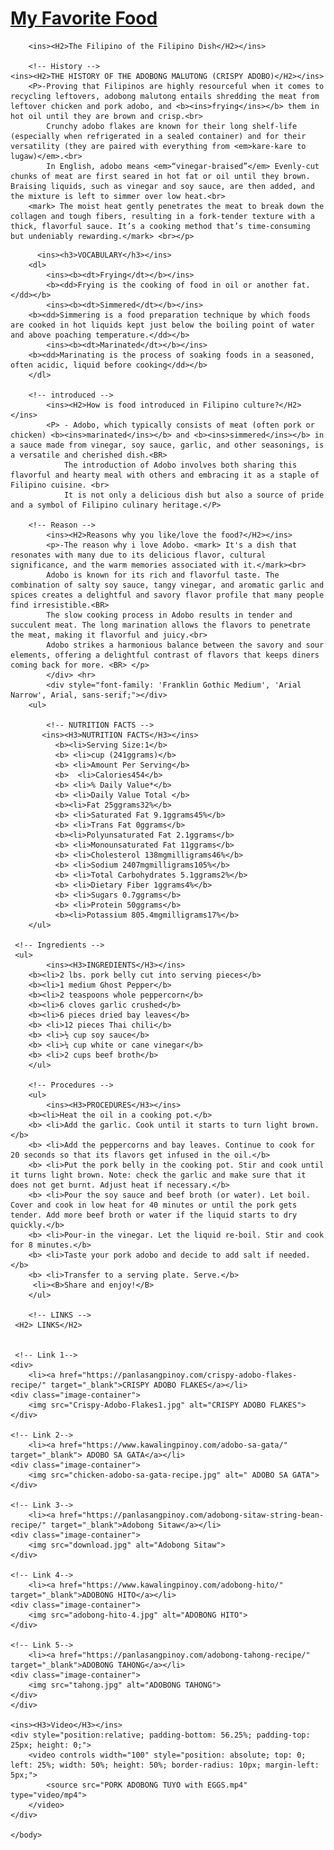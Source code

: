 <!DOCTYPE html>
<!-- INCLUDE IN THE CONTENT:
     THE HISTORY OF THE FILIPINO DISH
     FOOD DESCRIPTION
     HOW IS FOOD INTRODUCED IN FILIPINO CULTURE?
     REASON WHY YOU LIKE/LOVE THE FOOD 
-->
<html>
    <head>
        <title>Best Filipino Food</title>
        <link rel="stylesheet" href="style.css">
    </head>
    <body>
        <!-- Title -->
    <ins><H1>My Favorite Food</H1></ins>

        <ins><H2>The Filipino of the Filipino Dish</H2></ins>
        
        <!-- History -->
    <ins><H2>THE HISTORY OF THE ADOBONG MALUTONG (CRISPY ADOBO)</H2></ins>
        <P>-Proving that Filipinos are highly resourceful when it comes to recycling leftovers, adobong malutong entails shredding the meat from leftover chicken and pork adobo, and <b><ins>frying</ins></b> them in hot oil until they are brown and crisp.<br>
            Crunchy adobo flakes are known for their long shelf-life (especially when refrigerated in a sealed container) and for their versatility (they are paired with everything from <em>kare-kare to lugaw)</em>.<br>
            In English, adobo means <em>“vinegar-braised”</em> Evenly-cut chunks of meat are first seared in hot fat or oil until they brown. Braising liquids, such as vinegar and soy sauce, are then added, and the mixture is left to simmer over low heat.<br>
        <mark> The moist heat gently penetrates the meat to break down the collagen and tough fibers, resulting in a fork-tender texture with a thick, flavorful sauce. It’s a cooking method that’s time-consuming but undeniably rewarding.</mark> <br></p>
           

<!-- VOCABULARY -->
          <ins><h3>VOCABULARY</h3></ins>
        <dl>
            <ins><b><dt>Frying</dt></b></ins>
            <b><dd>Frying is the cooking of food in oil or another fat.</dd></b>
            <ins><b><dt>Simmered</dt></b></ins>
        <b><dd>Simmering is a food preparation technique by which foods are cooked in hot liquids kept just below the boiling point of water and above poaching temperature.</dd></b>
            <ins><b><dt>Marinated</dt></b></ins>
        <b><dd>Marinating is the process of soaking foods in a seasoned, often acidic, liquid before cooking</dd></b>
        </dl> 
         
        <!-- introduced -->
            <ins><H2>How is food introduced in Filipino culture?</H2></ins>
            <P> - Adobo, which typically consists of meat (often pork or chicken) <b><ins>marinated</ins></b> and <b><ins>simmered</ins></b> in a sauce made from vinegar, soy sauce, garlic, and other seasonings, is a versatile and cherished dish.<BR>
                The introduction of Adobo involves both sharing this flavorful and hearty meal with others and embracing it as a staple of Filipino cuisine. <br>
                It is not only a delicious dish but also a source of pride and a symbol of Filipino culinary heritage.</P>
                
        <!-- Reason -->
            <ins><H2>Reasons why you like/love the food?</H2></ins>
            <p>-The reason why i love Adobo. <mark> It's a dish that resonates with many due to its delicious flavor, cultural significance, and the warm memories associated with it.</mark><br>
            Adobo is known for its rich and flavorful taste. The combination of salty soy sauce, tangy vinegar, and aromatic garlic and spices creates a delightful and savory flavor profile that many people find irresistible.<BR>
            The slow cooking process in Adobo results in tender and succulent meat. The long marination allows the flavors to penetrate the meat, making it flavorful and juicy.<br>
            Adobo strikes a harmonious balance between the savory and sour elements, offering a delightful contrast of flavors that keeps diners coming back for more. <BR> </p>    
            </div> <hr>
            <div style="font-family: 'Franklin Gothic Medium', 'Arial Narrow', Arial, sans-serif;"></div>
        <ul>
            
            <!-- NUTRITION FACTS -->
           <ins><H3>NUTRITION FACTS</H3></ins>
              <b><li>Serving Size:1</b>
              <b> <li>cup (241ggrams)</b>
              <b> <li>Amount Per Serving</b>
              <b>  <li>Calories454</b>
              <b> <li>% Daily Value*</b>
              <b> <li>Daily Value Total </b>
              <b><li>Fat 25ggrams32%</b>
              <b> <li>Saturated Fat 9.1ggrams45%</b>
              <b> <li>Trans Fat 0ggrams</b>
              <b><li>Polyunsaturated Fat 2.1ggrams</b>
              <b> <li>Monounsaturated Fat 11ggrams</b>
              <b> <li>Cholesterol 138mgmilligrams46%</b>
              <b> <li>Sodium 2407mgmilligrams105%</b>
              <b> <li>Total Carbohydrates 5.1ggrams2%</b>
              <b> <li>Dietary Fiber 1ggrams4%</b>
              <b> <li>Sugars 0.7ggrams</b>
              <b> <li>Protein 50ggrams</b>
              <b><li>Potassium 805.4mgmilligrams17%</b>
        </ul>

     <!-- Ingredients -->
     <ul>        
            <ins><H3>INGREDIENTS</H3></ins>
        <b><li>2 lbs. pork belly cut into serving pieces</b>
        <b><li>1 medium Ghost Pepper</b>
        <b><li>2 teaspoons whole peppercorn</b>
        <b><li>6 cloves garlic crushed</b>
        <b><li>6 pieces dried bay leaves</b>
        <b> <li>12 pieces Thai chili</b>
        <b> <li>½ cup soy sauce</b>
        <b> <li>¼ cup white or cane vinegar</b>
        <b> <li>2 cups beef broth</b>
        </ul>

        <!-- Procedures -->
        <ul>
            <ins><H3>PROCEDURES</H3></ins>
        <b><li>Heat the oil in a cooking pot.</b>
        <b> <li>Add the garlic. Cook until it starts to turn light brown.</b>
        <b> <li>Add the peppercorns and bay leaves. Continue to cook for 20 seconds so that its flavors get infused in the oil.</b>
        <b> <li>Put the pork belly in the cooking pot. Stir and cook until it turns light brown. Note: check the garlic and make sure that it does not get burnt. Adjust heat if necessary.</b>
        <b> <li>Pour the soy sauce and beef broth (or water). Let boil. Cover and cook in low heat for 40 minutes or until the pork gets tender. Add more beef broth or water if the liquid starts to dry quickly.</b>
        <b> <li>Pour-in the vinegar. Let the liquid re-boil. Stir and cook for 8 minutes.</b>
        <b> <li>Taste your pork adobo and decide to add salt if needed.</b>
        <b> <li>Transfer to a serving plate. Serve.</b>
         <li><B>Share and enjoy!</B>
        </ul>

        <!-- LINKS -->
     <H2> LINKS</H2>


     <!-- Link 1-->
    <div>
        <li><a href="https://panlasangpinoy.com/crispy-adobo-flakes-recipe/" target="_blank">CRISPY ADOBO FLAKES</a></li>
    <div class="image-container">
        <img src="Crispy-Adobo-Flakes1.jpg" alt="CRISPY ADOBO FLAKES">
    </div>

    <!-- Link 2-->
        <li><a href="https://www.kawalingpinoy.com/adobo-sa-gata/" target="_blank"> ADOBO SA GATA</a></li>
    <div class="image-container">
        <img src="chicken-adobo-sa-gata-recipe.jpg" alt=" ADOBO SA GATA">
    </div>

    <!-- Link 3-->
        <li><a href="https://panlasangpinoy.com/adobong-sitaw-string-bean-recipe/" target="_blank">Adobong Sitaw</a></li>
    <div class="image-container">
        <img src="download.jpg" alt="Adobong Sitaw">
    </div>

    <!-- Link 4-->
        <li><a href="https://www.kawalingpinoy.com/adobong-hito/" target="_blank">ADOBONG HITO</a></li>
    <div class="image-container">
        <img src="adobong-hito-4.jpg" alt="ADOBONG HITO">
    </div>

    <!-- Link 5-->
        <li><a href="https://panlasangpinoy.com/adobong-tahong-recipe/" target="_blank">ADOBONG TAHONG</a></li>
    <div class="image-container">
        <img src="tahong.jpg" alt="ADOBONG TAHONG">
    </div>
    </div>

    <ins><H3>Video</H3></ins>
    <div style="position:relative; padding-bottom: 56.25%; padding-top: 25px; height: 0;">
        <video controls width="100" style="position: absolute; top: 0; left: 25%; width: 50%; height: 50%; border-radius: 10px; margin-left: 5px;">
            <source src="PORK ADOBONG TUYO with EGGS.mp4" type="video/mp4">
        </video>
    </div>

    </body>

</html>
